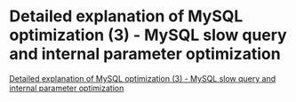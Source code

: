 # Detailed explanation of MySQL optimization (3) - MySQL slow query and internal parameter optimization
[Detailed explanation of MySQL optimization (3) - MySQL slow query and internal parameter optimization](https://aiwithcloud.com/2022/09/15/detailed_explanation_of_mysql_optimization_3___mysql_slow_query_and_internal_parameter_optimization/)